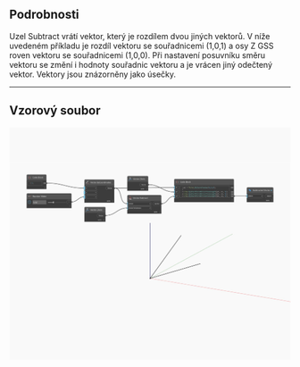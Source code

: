 ## Podrobnosti
Uzel Subtract vrátí vektor, který je rozdílem dvou jiných vektorů. V níže uvedeném příkladu je rozdíl vektoru se souřadnicemi (1,0,1) a osy Z GSS roven vektoru se souřadnicemi (1,0,0). Při nastavení posuvníku směru vektoru se změní i hodnoty souřadnic vektoru a je vrácen jiný odečtený vektor. Vektory jsou znázorněny jako úsečky.
___
## Vzorový soubor

![Subtract](./Autodesk.DesignScript.Geometry.Vector.Subtract_img.jpg)

